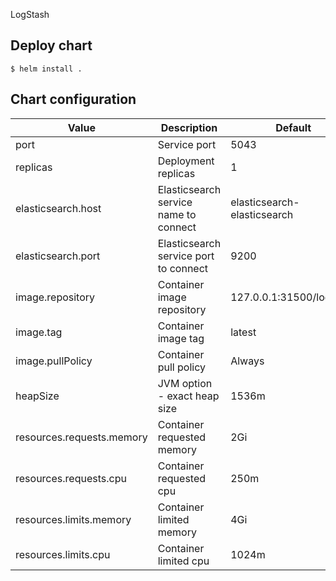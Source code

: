LogStash

## Deploy chart
```console
$ helm install .
```

## Chart configuration

| Value | Description | Default |
| --- | --- | --- |
| port | Service port | 5043 |
| replicas | Deployment replicas | 1 |
| elasticsearch.host | Elasticsearch service name to connect | elasticsearch-elasticsearch |
| elasticsearch.port | Elasticsearch service port to connect | 9200 |
| image.repository | Container image repository | 127.0.0.1:31500/logstash |
| image.tag | Container image tag | latest |
| image.pullPolicy | Container pull policy | Always |
| heapSize | JVM option - exact heap size | 1536m |
| resources.requests.memory | Container requested memory | 2Gi |
| resources.requests.cpu | Container requested cpu | 250m |
| resources.limits.memory | Container limited memory | 4Gi |
| resources.limits.cpu | Container limited cpu | 1024m |
